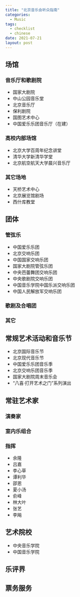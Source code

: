 ```yaml
---
title: "北京音乐会听众指南"
categories:
  - Music
tags:
  - checklist
  - chinese
date: 2021-07-21
layout: post
---
```


## 场馆

### 音乐厅和歌剧院

- 国家大剧院
- 中山公园音乐堂
- 北京音乐厅
- 保利剧院
- 国图艺术中心
- 中国爱乐乐团音乐厅（在建）

### 高校内部场馆

- 北京大学百周年纪念讲堂
- 清华大学新清华学堂
- 北京航空航天大学晨兴音乐厅

### 其它场地

- 天桥艺术中心
- 北京展览馆剧场
- 西什库教堂

## 团体

### 管弦乐

- 中国爱乐乐团
- 北京交响乐团
- 中国国家交响乐团
- 国家大剧院管弦乐团
- 中央芭蕾舞团交响乐团
- 中央歌剧院交响乐团
- 中国音乐学院中国乐派交响乐团
- 中国人民解放军交响乐团

### 歌剧及合唱团

### 其它

## 常规艺术活动和音乐节

- 北京国际音乐节
- 北京现代音乐节
- 中国爱乐乐团音乐季
- 北京交响乐团音乐季
- 国家大剧院周末音乐会
- “八喜·打开艺术之门”系列演出

## 常驻艺术家

### 演奏家

### 室内乐组合

### 指挥

- 余隆
- 吕嘉
- 李心草
- 谭利华
- 邵恩
- 夏小汤
- 俞峰
- 林大叶
- 张艺
- 李飚

## 艺术院校

- 中央音乐学院
- 中国音乐学院

## 乐评界

## 票务服务
